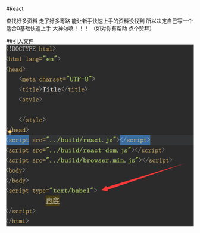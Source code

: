 #React
 
 查找好多资料 走了好多弯路 能让新手快速上手的资料没找到 所以决定自己写一个  适合0基础快速上手  大神勿喷！！！
 （如对你有帮助 点个赞拜）

 ##引入文件
  ![avatar](/img/1.png)
 